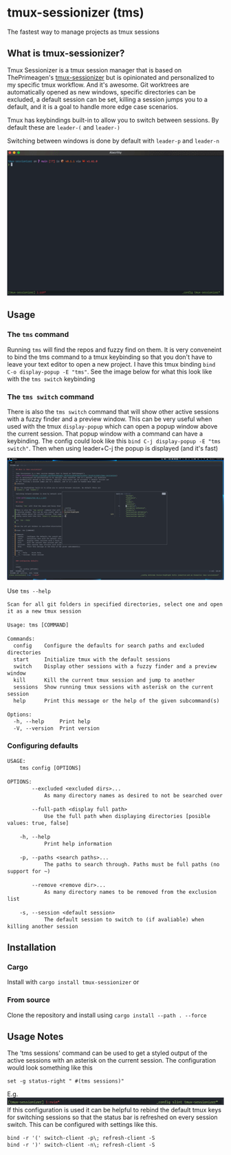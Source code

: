 # tmux-sessionizer (tms)

The fastest way to manage projects as tmux sessions

## What is tmux-sessionizer?

Tmux Sessionizer is a tmux session manager that is based on ThePrimeagen's
[tmux-sessionizer](https://github.com/ThePrimeagen/.dotfiles/blob/master/bin/.local/scripts/tmux-sessionizer)
but is opinionated and personalized to my specific tmux workflow. And it's awesome. Git worktrees
are automatically opened as new windows, specific directories can be excluded, a default session can
be set, killing a session jumps you to a default, and it is a goal to handle more edge case
scenarios.

Tmux has keybindings built-in to allow you to switch between sessions. By default these are
`leader-(` and `leader-)`

Switching between windows is done by default with `leader-p` and `leader-n`

![tms-gif](images/tms-v0_1_1.gif)

## Usage

### The `tms` command

Running `tms` will find the repos and fuzzy find on them. It is very conveneint to bind the tms
command to a tmux keybinding so that you don't have to leave your text editor to open a new project.
I have this tmux binding `bind C-o display-popup -E "tms"`. See the image below for what this look
like with the `tms switch` keybinding

### The `tms switch` command

There is also the `tms switch` command that will show other active sessions with a fuzzy finder and
a preview window. This can be very useful when used with the tmux `display-popup` which can open a
popup window above the current session. That popup window with a command can have a keybinding. The
config could look like this `bind C-j display-popup -E "tms switch"`. Then when using leader+C-j the
popup is displayed (and it's fast)

![tms-switch](images/tms_switch-v2_1.png)

Use `tms --help`

```
Scan for all git folders in specified directories, select one and open it as a new tmux session

Usage: tms [COMMAND]

Commands:
  config    Configure the defaults for search paths and excluded directories
  start     Initialize tmux with the default sessions
  switch    Display other sessions with a fuzzy finder and a preview window
  kill      Kill the current tmux session and jump to another
  sessions  Show running tmux sessions with asterisk on the current session
  help      Print this message or the help of the given subcommand(s)

Options:
  -h, --help     Print help
  -V, --version  Print version
```

### Configuring defaults

```
USAGE:
    tms config [OPTIONS]

OPTIONS:
        --excluded <excluded dirs>...
            As many directory names as desired to not be searched over

        --full-path <display full path>
            Use the full path when displaying directories [posible values: true, false]

    -h, --help
            Print help information

    -p, --paths <search paths>...
            The paths to search through. Paths must be full paths (no support for ~)

        --remove <remove dir>...
            As many directory names to be removed from the exclusion list

    -s, --session <default session>
            The default session to switch to (if avaliable) when killing another session
```

## Installation

### Cargo

Install with `cargo install tmux-sessionizer` or

### From source

Clone the repository and install using `cargo install --path . --force`

## Usage Notes

The 'tms sessions' command can be used to get a styled output of the active sessions with an
asterisk on the current session. The configuration would look something like this

```
set -g status-right " #(tms sessions)"
```

E.g. ![tmux status bar](images/tmux-status-bar.png) If this configuration is used it can be helpful
to rebind the default tmux keys for switching sessions so that the status bar is refreshed on every
session switch. This can be configured with settings like this.

```
bind -r '(' switch-client -p\; refresh-client -S
bind -r ')' switch-client -n\; refresh-client -S
```
